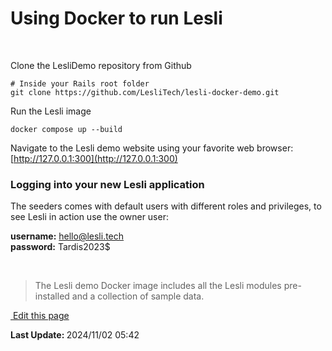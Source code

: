 # Using Docker to run Lesli

<br />

Clone the LesliDemo repository from Github

```shell
# Inside your Rails root folder
git clone https://github.com/LesliTech/lesli-docker-demo.git 
```

Run the Lesli image

```shell
docker compose up --build
```

Navigate to the Lesli demo website using your favorite web browser: [http://127.0.0.1:300](http://127.0.0.1:300)


### Logging into your new Lesli application
The seeders comes with default users with different roles and privileges, to see Lesli in action use the owner user:

__username:__ hello@lesli.tech <br>
__password:__ Tardis2023$

<br />


> The Lesli demo Docker image includes all the Lesli modules pre-installed and a collection of sample data.

<section class="lesli-documentation-footer">
    <p><a target="blank" href="https://github.com/LesliTech/Lesli/tree/master/docs/about/demo.md"><i class="ri-external-link-fill"></i>&nbsp;Edit this page</a><p/>
    <p><b>Last Update: </b>2024/11/02 05:42</p>
</section>
<!-- This code was automatically generated -->
<!-- to update this docs please run rake docs:build -->
